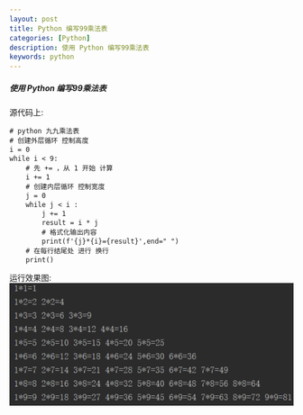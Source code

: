 ```yaml
---
layout: post
title: Python 编写99乘法表
categories: [Python]
description: 使用 Python 编写99乘法表
keywords: python
---
```


##### 使用 Python 编写99乘法表

源代码上:  

```
# python 九九乘法表
# 创建外层循环 控制高度
i = 0
while i < 9:
    # 先 += ，从 1 开始 计算
    i += 1
    # 创建内层循环 控制宽度
    j = 0
    while j < i :
        j += 1
        result = i * j
        # 格式化输出内容
        print(f'{j}*{i}={result}',end=" ")
    # 在每行结尾处 进行 换行
    print()
```
运行效果图:  
![](/images/posts/python/python99.png)